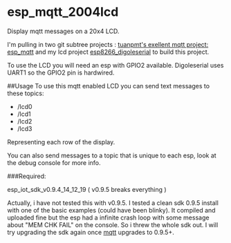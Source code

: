 # esp_mqtt_2004lcd

Display mqtt messages on a 20x4 LCD.

I'm pulling in two git subtree projects : [tuanpmt's exellent mqtt project: esp_mqtt](https://github.com/tuanpmt/esp_mqtt) and my lcd project [  esp8266_digoleserial](https://github.com/eadf/esp8266_digoleserial) to build this project.

To use the LCD you will need an esp with GPIO2 available. Digoleserial uses UART1 so the GPIO2 pin is hardwired.

##Usage
To use this mqtt enabled LCD you can send text messages to these topics:
* /lcd0
* /lcd1
* /lcd2
* /lcd3

Representing each row of the display.

You can also send messages to a topic that is unique to each esp, look at the debug console for more info.

###Required:

esp_iot_sdk_v0.9.4_14_12_19 ( v0.9.5 breaks everything )

Actually, i have not tested this with v0.9.5. I tested a clean sdk 0.9.5 install with one of the basic examples (could have been blinky). It compiled and uploaded fine but the esp had a infinite crash loop with some message about "MEM CHK FAIL" on the console. So i threw the whole sdk out. I will try upgrading the sdk again once [mqtt](https://github.com/tuanpmt/esp_mqtt) upgrades to 0.9.5+.
